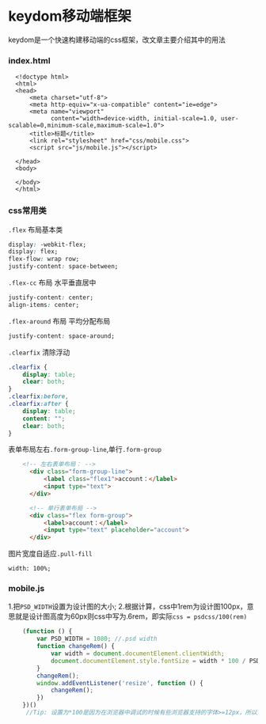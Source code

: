 # keydom移动端框架
keydom是一个快速构建移动端的css框架，改文章主要介绍其中的用法
### index.html
      <!doctype html>
      <html>
      <head>
          <meta charset="utf-8">
          <meta http-equiv="x-ua-compatible" content="ie=edge">
          <meta name="viewport"
                content="width=device-width, initial-scale=1.0, user-scalable=0,minimum-scale,maximum-scale=1.0">
          <title>标题</title>
          <link rel="stylesheet" href="css/mobile.css">
          <script src="js/mobile.js"></script>

      </head>
      <body>

      </body>
      </html>

### css常用类
`.flex` 布局基本类
```css
display: -webkit-flex;
display: flex;
flex-flow: wrap row;
justify-content: space-between;
```

`.flex-cc` 布局 水平垂直居中
```css
justify-content: center;
align-items: center;
```


`.flex-around` 布局 平均分配布局

```css
justify-content: space-around;
```

`.clearfix` 清除浮动

```css
.clearfix {
    display: table;
    clear: both;
}
.clearfix:before,
.clearfix:after {
    display: table;
    content: "";
    clear: both;
}
```

表单布局左右`.form-group-line`,单行`.form-group`

```html
    <!-- 左右表单布局： -->
      <div class="form-group-line">
          <label class="flex1">account：</label>
          <input type="text">
      </div>

      <!-- 单行表单布局 -->
      <div class="flex form-group">
          <label>account：</label>
          <input type="text" placeholder="account">
      </div>

```

图片宽度自适应`.pull-fill`

    width: 100%;

### mobile.js
1.把`PSD_WIDTH`设置为设计图的大小;
2.根据计算，css中1rem为设计图100px，意思就是设计图高度为60px则css中写为.6rem，即实际`css = psdcss/100(rem)`



```js
    (function () {
        var PSD_WIDTH = 1080; //.psd width
        function changeRem() {
            var width = document.documentElement.clientWidth;
            document.documentElement.style.fontSize = width * 100 / PSD_WIDTH + 'px';
        }
        changeRem();
        window.addEventListener('resize', function () {
            changeRem();
        })
    })()
     //Tip: 设置为*100是因为在浏览器中调试的时候有些浏览器支持的字体>=12px，所以直接*100然后再使用的时候再除以100
```
